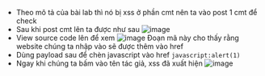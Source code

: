 * Theo mô tả của bài lab thì nó bị xss ở phần cmt nên ta vào post 1 cmt để check
* Sau khi post cmt lên ta được như sau
  ![image](https://github.com/user-attachments/assets/357f63e4-82c5-434b-a84a-7c9eda2a9a8e)
* View source code lên để xem
  ![image](https://github.com/user-attachments/assets/22604e9b-3151-4980-81a1-5a63aa80400c)
  Đoạn mã này cho thấy rằng website chúng ta nhập vào sẽ được thêm vào href
* Dùng payload sau để chèn javascript vào href
  `javascript:alert(1)`
* Ngay khi chúng ta bấm vào tên tác giả, xss đã xuất hiện
  ![image](https://github.com/user-attachments/assets/196a07da-2833-4a44-a8b6-ac527190675b)



